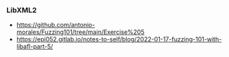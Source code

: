 ### LibXML2

- https://github.com/antonio-morales/Fuzzing101/tree/main/Exercise%205
- https://epi052.gitlab.io/notes-to-self/blog/2022-01-17-fuzzing-101-with-libafl-part-5/